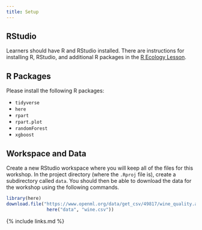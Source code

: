 ```yaml
---
title: Setup
---
```


## RStudio

Learners should have R and RStudio installed. There are instructions for installing R, RStudio, and additional R packages in the [R Ecology Lesson](https://datacarpentry.org/R-ecology-lesson/#Install_R_and_RStudio).

## R Packages

Please install the following R packages:

- `tidyverse`
- `here`
- `rpart`
- `rpart.plot`
- `randomForest`
- `xgboost`

## Workspace and Data

Create a new RStudio workspace where you will keep all of the files for this workshop. In the project directory (where the `.Rproj` file is), create a subdirectory called `data`. You should then be able to download the data for the workshop using the following commands.

```r
library(here)
download.file("https://www.openml.org/data/get_csv/49817/wine_quality.arff", 
               here("data", "wine.csv"))
```

{% include links.md %}
